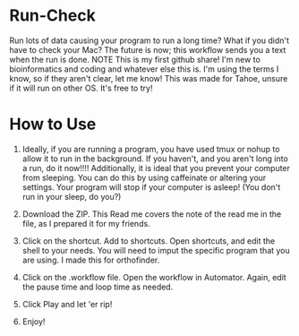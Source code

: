 # Run-Check
Run lots of data causing your program to run a long time? What if you didn't have to check your Mac? The future is now; this workflow sends you a text when the run is done. 
NOTE
This is my first github share! I'm new to bioinformatics and coding and whatever else this is. I'm using the terms I know, so if they aren't clear, let me know!
This was made for Tahoe, unsure if it will run on other OS. It's free to try!


# How to Use
1. Ideally, if you are running a program, you have used tmux or nohup to allow it to run in the background. If you haven't, and you aren't long into a run, do it now!!!! Additionally, it is ideal that you prevent your computer from sleeping. You can do this by using caffeinate or altering your settings. Your program will stop if your computer is asleep! (You don't run in your sleep, do you?)

2. Download the ZIP. This Read me covers the note of the read me in the file, as I prepared it for my friends.

3. Click on the shortcut. Add to shortcuts. Open shortcuts, and edit the shell to your needs. You will need to imput the specific program that you are using. I made this for orthofinder.

4. Click on the .workflow file. Open the workflow in Automator. Again, edit the pause time and loop time as needed.

5. Click Play and let 'er rip!

6. Enjoy!
